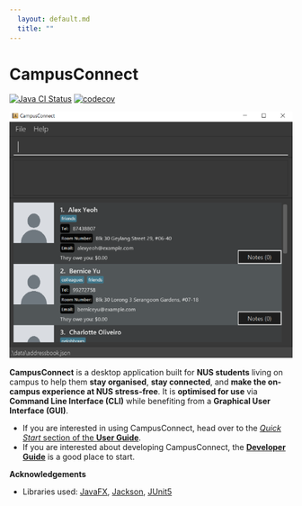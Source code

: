 ```yaml
---
  layout: default.md
  title: ""
---
```


# CampusConnect

[![Java CI Status](https://github.com/AY2324S1-CS2103T-T13-2/tp/workflows/Java%20CI/badge.svg)](https://github.com/AY2324S1-CS2103T-T13-2/tp/actions/workflows/gradle.yml)
[![codecov](https://codecov.io/gh/AY2324S1-CS2103T-T13-2/tp/graph/badge.svg?token=V0VMEEZQIF)](https://codecov.io/gh/AY2324S1-CS2103T-T13-2/tp)

![Ui](images/Final_Ui.png)

**CampusConnect** is a desktop application built for **NUS students** living on campus to help them **stay organised**, **stay connected**, and **make the on-campus experience at NUS stress-free**. It is **optimised for use** via **Command Line Interface (CLI)** while benefiting from a **Graphical User Interface (GUI)**.

* If you are interested in using CampusConnect, head over to the [_Quick Start_ section of the **User Guide**](UserGuide.html#quick-start).
* If you are interested about developing CampusConnect, the [**Developer Guide**](DeveloperGuide.html) is a good place to start.


**Acknowledgements**

* Libraries used: [JavaFX](https://openjfx.io/), [Jackson](https://github.com/FasterXML/jackson), [JUnit5](https://github.com/junit-team/junit5)
